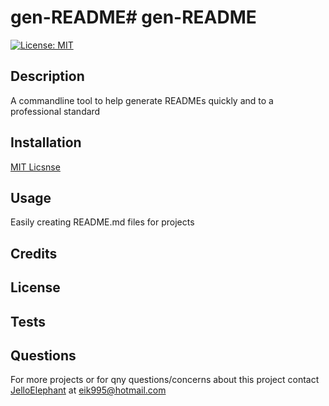 # gen-README# gen-README
[![License: MIT](https://img.shields.io/badge/License-MIT-yellow.svg)](https://opensource.org/licenses/MIT)
## Description
A commandline tool to help generate READMEs quickly and to a professional standard


## Installation


[MIT Licsnse](https://choosealicense.com/licenses/mit/)

## Usage
Easily creating README.md files for projects

## Credits


## License


## Tests


## Questions
For more projects or for qny questions/concerns about this project contact [JelloElephant](https://github.com/JelloElephant) at [eik995@hotmail.com](eik995@hotmail.com)

